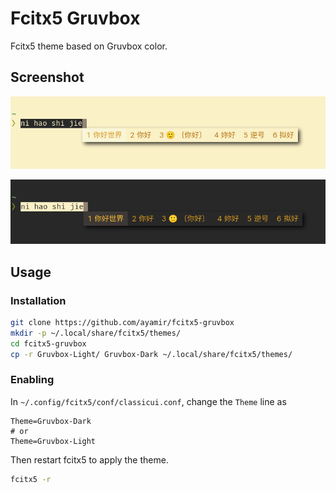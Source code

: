 # Fcitx5 Gruvbox

Fcitx5 theme based on Gruvbox color.

## Screenshot

![light](./shot/light.png)

![dark](./shot/dark.png)

## Usage

### Installation

```sh
git clone https://github.com/ayamir/fcitx5-gruvbox
mkdir -p ~/.local/share/fcitx5/themes/
cd fcitx5-gruvbox
cp -r Gruvbox-Light/ Gruvbox-Dark ~/.local/share/fcitx5/themes/
```

### Enabling

In `~/.config/fcitx5/conf/classicui.conf`, change the `Theme` line as

```dosini
Theme=Gruvbox-Dark
# or
Theme=Gruvbox-Light
```

Then restart fcitx5 to apply the theme.

```sh
fcitx5 -r
```
